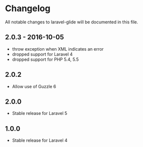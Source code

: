 # Changelog

All notable changes to laravel-glide will be documented in this file.

## 2.0.3 - 2016-10-05
- throw exception when XML indicates an error
- dropped support for Laravel 4
- dropped support for PHP 5.4, 5.5

## 2.0.2
- Allow use of Guzzle 6

## 2.0.0
- Stable release for Laravel 5

## 1.0.0
- Stable release for Laravel 4
